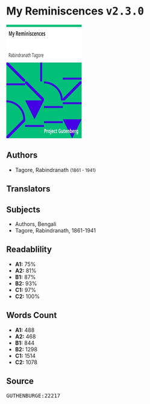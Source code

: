 # My Reminiscences <kbd>v2.3.0</kbd>

![](./cover.medium.jpg "")

## Authors


 - Tagore, Rabindranath <small>(1861 - 1941)</small>

## Translators



## Subjects


 - Authors, Bengali
 - Tagore, Rabindranath, 1861-1941

## Readablility


 - **A1:** 75%
 - **A2:** 81%
 - **B1:** 87%
 - **B2:** 93%
 - **C1:** 97%
 - **C2:** 100%

## Words Count


 - **A1:** 488
 - **A2:** 468
 - **B1:** 844
 - **B2:** 1298
 - **C1:** 1514
 - **C2:** 1078

## Source


<kbd>GUTHENBURGE:22217</kbd>
